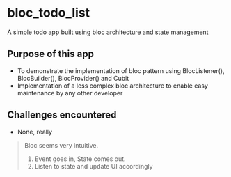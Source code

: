 # bloc_todo_list

A simple todo app built using bloc architecture and state management

## Purpose of this app
* To demonstrate the implementation of bloc pattern using BlocListener(), BlocBuilder(), BlocProvider() and Cubit
* Implementation of a less complex bloc architecture to enable easy maintenance by any other developer

## Challenges encountered
* None, really
> Bloc seems very intuitive. 
> 1. Event goes in, State comes out.
> 2. Listen to state and update UI accordingly

